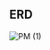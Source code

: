 ## ERD
![PM (1)](https://github.com/THE0321/project_manager/assets/89115975/4496fea3-67d3-49cf-a3fa-7f52d5979ada)

